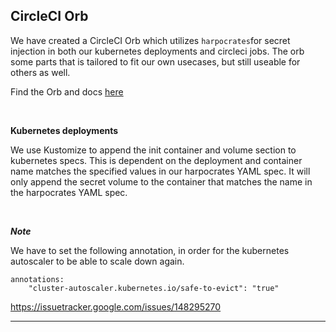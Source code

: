## CircleCI Orb
We have created a CircleCI Orb which utilizes `harpocrates`for secret injection in both our kubernetes deployments and circleci jobs.
The orb some parts that is tailored to fit our own usecases, but still useable for others as well.

Find the Orb  and docs [here](https://circleci.com/orbs/registry/orb/bestsellerit/secret-injector)

<br/>

**Kubernetes deployments**

We use Kustomize to append the init container and volume section to kubernetes specs. This is dependent on the deployment and container name matches the specified values in our harpocrates YAML spec. It will only append the secret volume to the container that matches the name in the harpocrates YAML spec.

<br/>

***Note***

We have to set the following annotation, in order for the kubernetes autoscaler to be able to scale down again.
```
annotations:
    "cluster-autoscaler.kubernetes.io/safe-to-evict": "true"
```
https://issuetracker.google.com/issues/148295270


---
<br/>